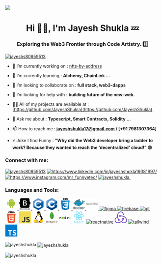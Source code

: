 <img src=”https://cdn.pixabay.com/photo/2015/09/16/08/55/online-942406_1280.jpg”/>
<h1 align="center">Hi 🙏🏼, I'm Jayesh Shukla 💤</h1>
<h3 align="center">Exploring the Web3 Frontier through Code Artistry. 3️⃣</h3>

<p align="left"> <a href="https://twitter.com/jayeshs80659513" target="blank"><img src="https://img.shields.io/twitter/follow/jayeshs80659513?logo=twitter&style=for-the-badge" alt="jayeshs80659513" /></a> </p>


- 🔭 I’m currently working on : [nfts-by-address](https://github.com/JayeshShukla/nfts-by-address)

- 🌱 I’m currently learning : **Alchemy, ChainLink ...**

- 👯 I’m looking to collaborate on : **full stack, web3-dapps**

- 🤝 I’m looking for help with : **building future of the new-web.**

- 👨‍💻 All of my projects are available at : [https://github.com/JayeshShukla](https://github.com/JayeshShukla)

- 💬 Ask me about : **Typescript, Smart Contracts, Solidity ...**

- 📫 How to reach me : **jayeshshukla17@gmail.com / [+91 7981307364]**

- ⚡ Joke I find Funny : **"Why did the Web3 developer bring a ladder to work? Because they wanted to reach the 'decentralized' cloud!" 😄**

<h3 align="left">Connect with me:</h3>
<p align="left">
<a href="https://twitter.com/jayeshs80659513" target="blank"><img align="center" src="https://raw.githubusercontent.com/rahuldkjain/github-profile-readme-generator/master/src/images/icons/Social/twitter.svg" alt="jayeshs80659513" height="30" width="40" /></a>
<a href="https://linkedin.com/in/https://www.linkedin.com/in/jayeshshukla16081997/" target="blank"><img align="center" src="https://raw.githubusercontent.com/rahuldkjain/github-profile-readme-generator/master/src/images/icons/Social/linked-in-alt.svg" alt="https://www.linkedin.com/in/jayeshshukla16081997/" height="30" width="40" /></a>
<a href="https://instagram.com/https://www.instagram.com/mr_funnyetec/" target="blank"><img align="center" src="https://raw.githubusercontent.com/rahuldkjain/github-profile-readme-generator/master/src/images/icons/Social/instagram.svg" alt="https://www.instagram.com/mr_funnyetec/" height="30" width="40" /></a>
<a href="https://discord.gg/jayeshshukla." target="blank"><img align="center" src="https://raw.githubusercontent.com/rahuldkjain/github-profile-readme-generator/master/src/images/icons/Social/discord.svg" alt="jayeshshukla." height="30" width="40" /></a>
</p>

<h3 align="left">Languages and Tools:</h3>
<p align="left"> <a href="https://developer.android.com" target="_blank" rel="noreferrer"> <img src="https://raw.githubusercontent.com/devicons/devicon/master/icons/android/android-original-wordmark.svg" alt="android" width="40" height="40"/> </a> <a href="https://getbootstrap.com" target="_blank" rel="noreferrer"> <img src="https://raw.githubusercontent.com/devicons/devicon/master/icons/bootstrap/bootstrap-plain-wordmark.svg" alt="bootstrap" width="40" height="40"/> </a> <a href="https://www.cprogramming.com/" target="_blank" rel="noreferrer"> <img src="https://raw.githubusercontent.com/devicons/devicon/master/icons/c/c-original.svg" alt="c" width="40" height="40"/> </a> <a href="https://www.w3schools.com/cpp/" target="_blank" rel="noreferrer"> <img src="https://raw.githubusercontent.com/devicons/devicon/master/icons/cplusplus/cplusplus-original.svg" alt="cplusplus" width="40" height="40"/> </a> <a href="https://www.w3schools.com/css/" target="_blank" rel="noreferrer"> <img src="https://raw.githubusercontent.com/devicons/devicon/master/icons/css3/css3-original-wordmark.svg" alt="css3" width="40" height="40"/> </a> <a href="https://www.docker.com/" target="_blank" rel="noreferrer"> <img src="https://raw.githubusercontent.com/devicons/devicon/master/icons/docker/docker-original-wordmark.svg" alt="docker" width="40" height="40"/> </a> <a href="https://expressjs.com" target="_blank" rel="noreferrer"> <img src="https://raw.githubusercontent.com/devicons/devicon/master/icons/express/express-original-wordmark.svg" alt="express" width="40" height="40"/> </a> <a href="https://www.figma.com/" target="_blank" rel="noreferrer"> <img src="https://www.vectorlogo.zone/logos/figma/figma-icon.svg" alt="figma" width="40" height="40"/> </a> <a href="https://firebase.google.com/" target="_blank" rel="noreferrer"> <img src="https://www.vectorlogo.zone/logos/firebase/firebase-icon.svg" alt="firebase" width="40" height="40"/> </a> <a href="https://git-scm.com/" target="_blank" rel="noreferrer"> <img src="https://www.vectorlogo.zone/logos/git-scm/git-scm-icon.svg" alt="git" width="40" height="40"/> </a> <a href="https://www.w3.org/html/" target="_blank" rel="noreferrer"> <img src="https://raw.githubusercontent.com/devicons/devicon/master/icons/html5/html5-original-wordmark.svg" alt="html5" width="40" height="40"/> </a> <a href="https://developer.mozilla.org/en-US/docs/Web/JavaScript" target="_blank" rel="noreferrer"> <img src="https://raw.githubusercontent.com/devicons/devicon/master/icons/javascript/javascript-original.svg" alt="javascript" width="40" height="40"/> </a> <a href="https://www.linux.org/" target="_blank" rel="noreferrer"> <img src="https://raw.githubusercontent.com/devicons/devicon/master/icons/linux/linux-original.svg" alt="linux" width="40" height="40"/> </a> <a href="https://www.mongodb.com/" target="_blank" rel="noreferrer"> <img src="https://raw.githubusercontent.com/devicons/devicon/master/icons/mongodb/mongodb-original-wordmark.svg" alt="mongodb" width="40" height="40"/> </a> <a href="https://nodejs.org" target="_blank" rel="noreferrer"> <img src="https://raw.githubusercontent.com/devicons/devicon/master/icons/nodejs/nodejs-original-wordmark.svg" alt="nodejs" width="40" height="40"/> </a> <a href="https://reactjs.org/" target="_blank" rel="noreferrer"> <img src="https://raw.githubusercontent.com/devicons/devicon/master/icons/react/react-original-wordmark.svg" alt="react" width="40" height="40"/> </a> <a href="https://reactnative.dev/" target="_blank" rel="noreferrer"> <img src="https://reactnative.dev/img/header_logo.svg" alt="reactnative" width="40" height="40"/> </a> <a href="https://redux.js.org" target="_blank" rel="noreferrer"> <img src="https://raw.githubusercontent.com/devicons/devicon/master/icons/redux/redux-original.svg" alt="redux" width="40" height="40"/> </a> <a href="https://tailwindcss.com/" target="_blank" rel="noreferrer"> <img src="https://www.vectorlogo.zone/logos/tailwindcss/tailwindcss-icon.svg" alt="tailwind" width="40" height="40"/> </a> <a href="https://www.typescriptlang.org/" target="_blank" rel="noreferrer"> <img src="https://raw.githubusercontent.com/devicons/devicon/master/icons/typescript/typescript-original.svg" alt="typescript" width="40" height="40"/> </a> </p>

<p><img align="left" src="https://github-readme-stats.vercel.app/api/top-langs?username=jayeshshukla&show_icons=true&locale=en&layout=compact" alt="jayeshshukla" /></p>

<p>&nbsp;<img align="center" src="https://github-readme-stats.vercel.app/api?username=jayeshshukla&show_icons=true&locale=en" alt="jayeshshukla" /></p>

<p><img align="center" src="https://github-readme-streak-stats.herokuapp.com/?user=jayeshshukla&" alt="jayeshshukla" /></p>

